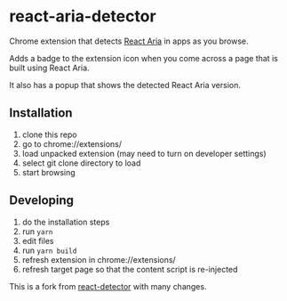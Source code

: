 react-aria-detector
===========

Chrome extension that detects [React Aria](http://react-spectrum.adobe.com/) in apps as you browse.

Adds a badge to the extension icon when you come across a page that is built using React Aria.

It also has a popup that shows the detected React Aria version.

## Installation
1. clone this repo
2. go to chrome://extensions/
3. load unpacked extension (may need to turn on developer settings)
4. select git clone directory to load
5. start browsing

## Developing
1. do the installation steps
2. run `yarn`
3. edit files
4. run `yarn build`
5. refresh extension in chrome://extensions/
6. refresh target page so that the content script is re-injected

This is a fork from [react-detector](https://github.com/kentcdodds/react-detector) with many changes.

